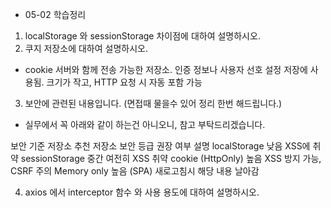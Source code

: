 - 05-02 학습정리

1. localStorage 와 sessionStorage 차이점에 대하여 설명하시오.
2. 쿠지 저장소에 대하여 설명하시오.
-  cookie
서버와 함께 전송 가능한 저장소.
인증 정보나 사용자 선호 설정 저장에 사용됨.
크기가 작고, HTTP 요청 시 자동 포함 가능

3. 보안에 관련된 내용입니다. (면접때 물을수 있어 정리 한번 해드립니다.)
- 실무에서 꼭 아래와 같이 하는건 아니오니, 참고 부탁드리겠습니다. 

보안 기준 저장소 추천
저장소	보안 등급	권장 여부	설명
localStorage	 낮음		XSS에 취약
sessionStorage	 중간		여전히 XSS 취약
cookie (HttpOnly)	 높음		XSS 방지 가능, CSRF 주의
Memory only	 높음	 (SPA)	새로고침시 해당 내용 날아감

4. axios 에서 interceptor 함수 와 사용 용도에 대하여 설명하시오.